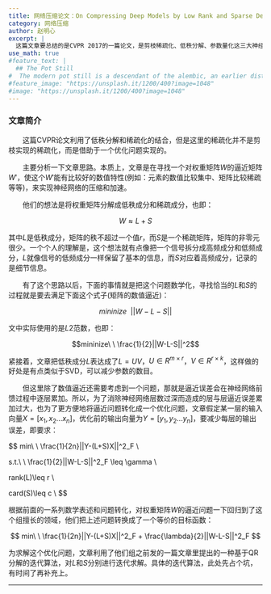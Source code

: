 ```yaml
---
title: 网络压缩论文：On Compressing Deep Models by Low Rank and Sparse Decomposition
category: 网络压缩
author: 赵明心
excerpt: |
  这篇文章要总结的是CVPR 2017的一篇论文，是剪枝稀疏化、低秩分解、参数量化这三大神经网络压缩流派里面的低秩分解派。有趣的是，通讯作者IEEE Fellow 陶大程2000年前后在中科大指导学生写过一篇短文《DNA序列分类的数学模型》，前几年我在做数学建模比赛的时候曾经读过。没想到现在看ICLR的论文又遇到了陶老师指导的文章，真是有意思。
use_math: true
#feature_text: |
  ## The Pot Still
#  The modern pot still is a descendant of the alembic, an earlier distillation device
#feature_image: "https://unsplash.it/1200/400?image=1048"
#image: "https://unsplash.it/1200/400?image=1048"
---
```

### 文章简介
　　这篇CVPR论文利用了低秩分解和稀疏化的结合，但是这里的稀疏化并不是剪枝实现的稀疏化，而是借助于一个优化问题实现的。

　　主要分析一下文章思路。本质上，文章是在寻找一个对权重矩阵$W$的逼近矩阵$W'$，使这个$W'$能有比较好的数值特性(例如：元素的数值比较集中、矩阵比较稀疏等等)，来实现神经网络的压缩和加速。

　　他们的想法是将权重矩阵分解成低秩成分和稀疏成分，也即：

$$W\approx L+S$$

其中$L$是低秩成分，矩阵的秩不超过一个值$r$，而$S$是一个稀疏矩阵，矩阵的非零元很少。一个个人的理解是，这个想法就有点像把一个信号拆分成高频成分和低频成分，$L$就像信号的低频成分一样保留了基本的信息，而$S$对应着高频成分，记录的是细节信息。

　　有了这个思路以后，下面的事情就是把这个问题数学化，寻找恰当的$L$和$S$的过程就是要去满足下面这个式子(矩阵的数值逼近)：

$$mininize\ \ ||W-L-S||$$

文中实际使用的是$L2$范数，也即：


$$mininize\ \ \frac{1}{2}||W-L-S||^2$$

紧接着，文章把低秩成分$L$表达成了$L=UV$，$U\in R^{m\times r}$，$V\in R^{r\times k}$，这样做的好处是有点类似于SVD，可以减少参数的数目。

　　但这里除了数值逼近还需要考虑到一个问题，那就是逼近误差会在神经网络前馈过程中逐层累加。所以，为了消除神经网络层数过深而造成的层与层逼近误差累加过大，也为了更方便地将逼近问题转化成一个优化问题，文章假定某一层的输入向量$X=[x_1,x_2...x_n]$，优化前的输出向量为$Y=[y_1,y_2...y_n]$，要减少每层的输出误差，即要求：

$$
min\ \  \frac{1}{2n}||Y-(L+S)X||^2_F \\

s.t.\ \  \frac{1}{2}||W-L-S||^2_F \leq \gamma \\

rank(L)\leq r \\

card(S)\leq c \\
$$

根据前面的一系列数学表述和问题转化，对权重矩阵$W$的逼近问题一下回归到了这个组擅长的领域，他们把上述问题转换成了一个等价的目标函数：

$$
min\ \  \frac{1}{2n}||Y-(L+S)X||^2_F + \frac{\lambda}{2}||W-L-S||^2_F
$$

为求解这个优化问题，文章利用了他们组之前发的一篇文章里提出的一种基于QR分解的迭代算法，对$L$和$S$分别进行迭代求解。具体的迭代算法，此处先占个坑，有时间了再补充上。

---